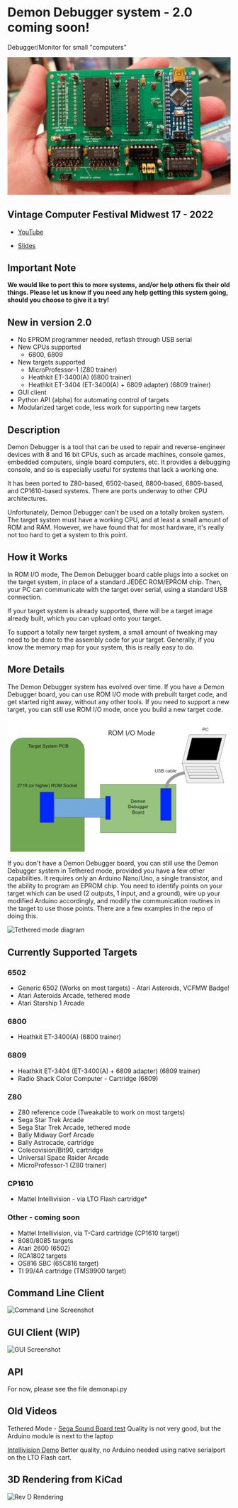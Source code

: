 # Demon Debugger system - 2.0 coming soon!

Debugger/Monitor for small "computers"

![RevD Photo](img/RevD.jpg "RevD Photo")

## Vintage Computer Festival Midwest 17 - 2022

- [YouTube](https://youtu.be/M9XML7viIT8)

- [Slides](doc/DD_Presentation-VCFMW_2022.pdf)

## Important Note

**We would like to port this to more systems, and/or help others fix their old things. Please let us know if you need any help getting this system going, should you choose to give it a try!**

## New in version 2.0

* No EPROM programmer needed, reflash through USB serial
* New CPUs supported
  * 6800, 6809
* New targets supported
  * MicroProfessor-1 (Z80 trainer)
  * Heathkit ET-3400(A) (6800 trainer)
  * Heathkit ET-3404 (ET-3400(A) + 6809 adapter) (6809 trainer)
* GUI client
* Python API (alpha) for automating control of targets
* Modularized target code, less work for supporting new targets

## Description

Demon Debugger is a tool that can be used to repair and reverse-engineer devices with 8 and 16 bit CPUs, such as arcade machines, console games, embedded computers, single board computers, etc.  It provides a debugging console, and so is especially useful for systems that lack a working one.

It has been ported to Z80-based, 6502-based, 6800-based, 6809-based, and CP1610-based systems.  There are ports underway to other CPU architectures.

Unfortunately, Demon Debugger can't be used on a totally broken system.  The target system must have a working CPU, and at least a small amount of ROM and RAM.  However, we have found that for most hardware, it's really not too hard to get a system to this point.

## How it Works

In ROM I/O mode, The Demon Debugger board cable plugs into a socket on the target system, in place of a standard JEDEC ROM/EPROM chip.  Then, your PC can communicate with the target over serial, using a standard USB connection.

If your target system is already supported, there will be a target image already built, which you can upload onto your target.  

To support a totally new target system, a small amount of tweaking may need to be done to the assembly code for your target. Generally, if you know the memory map for your system, this is really easy to do.

## More Details

The Demon Debugger system has evolved over time.  If you have a Demon Debugger board, you can use ROM I/O mode with prebuilt target code, and get started right away, without any other tools.  If you need to support a new target, you can still use ROM I/O mode, once you build a new target code.

![Rom I/O mode diagram](img/RomIOMode.png "Rom I/O mode diagram")

If you don't have a Demon Debugger board, you can still use the Demon Debugger system in Tethered mode, provided you have a few other capabilities.  It requires only an Arduino Nano/Uno, a single transistor, and the ability to program an EPROM chip.  You need to identify points on your target which can be used (2 outputs, 1 input, and a ground), wire up your modified Arduino accordingly, and modify the communication routines in the target to use those points.  There are a few examples in the repo of doing this.

![Tethered mode diagram](img/TetheredMode.png "Tethered mode diagram")

## Currently Supported Targets

### 6502

* Generic 6502 (Works on most targets) - Atari Asteroids, VCFMW Badge!
* Atari Asteroids Arcade, tethered mode
* Atari Starship 1 Arcade

### 6800

* Heathkit ET-3400(A) (6800 trainer)

### 6809

* Heathkit ET-3404 (ET-3400(A) + 6809 adapter) (6809 trainer)
* Radio Shack Color Computer - Cartridge (6809)

### Z80

* Z80 reference code (Tweakable to work on most targets)
* Sega Star Trek Arcade
* Sega Star Trek Arcade, tethered mode
* Bally Midway Gorf Arcade 
* Bally Astrocade, cartridge
* Colecovision/Bit90, cartridge
* Universal Space Raider Arcade
* MicroProfessor-1 (Z80 trainer)

### CP1610

* Mattel Intellivision - via LTO Flash cartridge*

### Other - coming soon

* Mattel Intellivision, via T-Card cartridge (CP1610 target)
* 8080/8085 targets
* Atari 2600 (6502)
* RCA1802 targets
* OS816 SBC (65C816 target)
* TI 99/4A cartridge (TMS9900 target)

## Command Line Client

![Command Line Screenshot](img/demon_screen.png "Command Line Screenshot")

## GUI Client (WIP)

![GUI Screenshot](img/DemonDebuggerGUI.png "GUI Screenshot")

## API

For now, please see the file demonapi.py

## Old Videos

Tethered Mode - [Sega Sound Board test](https://www.youtube.com/watch?v=uYlbb8uPjoU) Quality is not very good, but the Arduino module is next to the laptop

[Intellivision Demo](https://www.youtube.com/watch?v=_8YfCMpHLhY) Better quality, no Arduino needed using native serialport on the LTO Flash cart.

## 3D Rendering from KiCad

![Rev D Rendering](img/RevDRender.png "Rev D Rendering")
